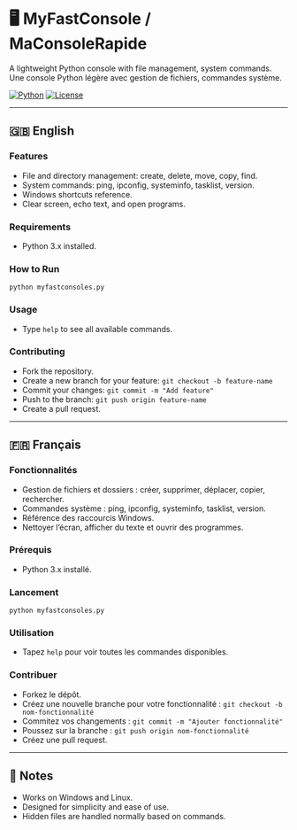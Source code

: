 # 🖥 MyFastConsole / MaConsoleRapide

A lightweight Python console with file management, system commands.  
Une console Python légère avec gestion de fichiers, commandes système.

[![Python](https://img.shields.io/badge/python-3.x-blue.svg)](https://www.python.org/)
[![License](https://img.shields.io/badge/license-MIT-green.svg)](LICENSE)

---

## 🇬🇧 English

### Features
- File and directory management: create, delete, move, copy, find.
- System commands: ping, ipconfig, systeminfo, tasklist, version.
- Windows shortcuts reference.
- Clear screen, echo text, and open programs.

### Requirements
- Python 3.x installed.

### How to Run
```
python myfastconsoles.py
```

### Usage
- Type `help` to see all available commands.

### Contributing
- Fork the repository.
- Create a new branch for your feature: `git checkout -b feature-name`
- Commit your changes: `git commit -m "Add feature"`
- Push to the branch: `git push origin feature-name`
- Create a pull request.

---

## 🇫🇷 Français

### Fonctionnalités
- Gestion de fichiers et dossiers : créer, supprimer, déplacer, copier, rechercher.
- Commandes système : ping, ipconfig, systeminfo, tasklist, version.
- Référence des raccourcis Windows.
- Nettoyer l’écran, afficher du texte et ouvrir des programmes.

### Prérequis
- Python 3.x installé.

### Lancement
```
python myfastconsoles.py
```

### Utilisation
- Tapez `help` pour voir toutes les commandes disponibles.

### Contribuer
- Forkez le dépôt.
- Créez une nouvelle branche pour votre fonctionnalité : `git checkout -b nom-fonctionnalité`
- Commitez vos changements : `git commit -m "Ajouter fonctionnalité"`
- Poussez sur la branche : `git push origin nom-fonctionnalité`
- Créez une pull request.

---

## 📌 Notes
- Works on Windows and Linux.  
- Designed for simplicity and ease of use.  
- Hidden files are handled normally based on commands.

